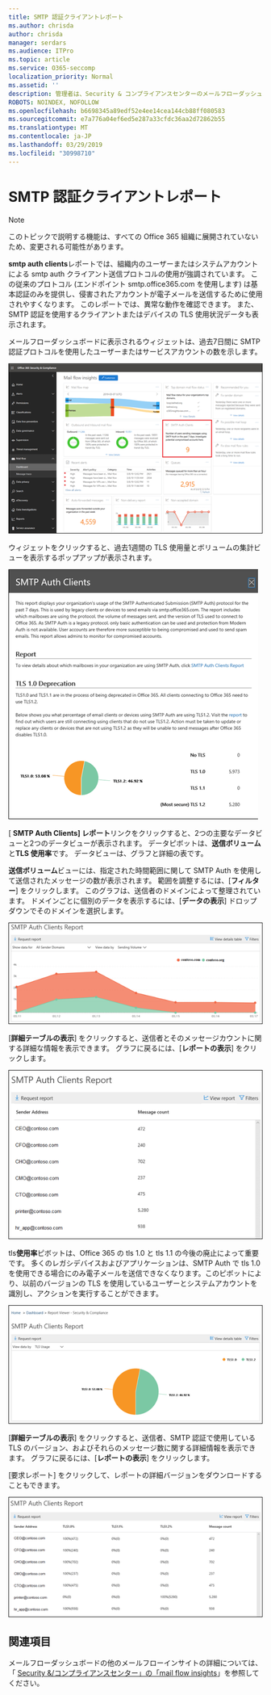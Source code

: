 ```yaml
---
title: SMTP 認証クライアントレポート
ms.author: chrisda
author: chrisda
manager: serdars
ms.audience: ITPro
ms.topic: article
ms.service: O365-seccomp
localization_priority: Normal
ms.assetid: ''
description: 管理者は、Security & コンプライアンスセンターのメールフローダッシュボードの SMTP Auth クライアントレポートについて学習できます。
ROBOTS: NOINDEX, NOFOLLOW
ms.openlocfilehash: b6698345a89edf52e4ee14cea144cb88ff080583
ms.sourcegitcommit: e7a776a04ef6ed5e287a33cfdc36aa2d72862b55
ms.translationtype: MT
ms.contentlocale: ja-JP
ms.lasthandoff: 03/29/2019
ms.locfileid: "30998710"
---
```

# <a name="smtp-auth-clients-report"></a>SMTP 認証クライアントレポート

> [!NOTE]
> このトピックで説明する機能は、すべての Office 365 組織に展開されていないため、変更される可能性があります。

**smtp auth clients**レポートでは、組織内のユーザーまたはシステムアカウントによる smtp auth クライアント送信プロトコルの使用が強調されています。 この従来のプロトコル (エンドポイント smtp.office365.com を使用します) は基本認証のみを提供し、侵害されたアカウントが電子メールを送信するために使用されやすくなります。  このレポートでは、異常な動作を確認できます。 また、SMTP 認証を使用するクライアントまたはデバイスの TLS 使用状況データも表示されます。

メールフローダッシュボードに表示されるウィジェットは、過去7日間に SMTP 認証プロトコルを使用したユーザーまたはサービスアカウントの数を示します。

![セキュリティ & コンプライアンスセンターのメールフローダッシュボードにある SMTP 認証クライアントのレポート](media/smtp-auth-clients-report-selected.png)

ウィジェットをクリックすると、過去1週間の TLS 使用量とボリュームの集計ビューを表示するポップアップが表示されます。

![SMTP Auth clients レポートのポップアップ](media/smtp-auth-clients-flyout.png)

[ **SMTP Auth Clients] レポート**リンクをクリックすると、2つの主要なデータビューと2つのデータビューが表示されます。 データピボットは、**送信ボリューム**と**TLS 使用率**です。 データビューは、グラフと詳細の表です。

**送信ボリューム**ビューには、指定された時間範囲に関して SMTP Auth を使用して送信されたメッセージの数が表示されます。 範囲を調整するには、[**フィルター**] をクリックします。 このグラフは、送信者のドメインによって整理されています。 ドメインごとに個別のデータを表示するには、[**データの表示**] ドロップダウンでそのドメインを選択します。

![SMTP Auth Clients レポートでのボリュームの送信](media/smtp-auth-clients-report-sending-volume.png)

[**詳細テーブルの表示**] をクリックすると、送信者とそのメッセージカウントに関する詳細な情報を表示できます。 グラフに戻るには、[**レポートの表示**] をクリックします。

![SMTP Auth Clients レポートでのボリューム送信の詳細表](media/smtp-auth-clients-report-details-sending-volume.png)

tls**使用率**ピボットは、Office 365 の tls 1.0 と tls 1.1 の今後の廃止によって重要です。 多くのレガシデバイスおよびアプリケーションは、SMTP Auth で tls 1.0 を使用できる場合にのみ電子メールを送信できなくなります。このピボットにより、以前のバージョンの TLS を使用しているユーザーとシステムアカウントを識別し、アクションを実行することができます。

![SMTP Auth Clients レポートでの TLS の使用](media/smtp-auth-clients-report-tls-usage.png)

[**詳細テーブルの表示**] をクリックすると、送信者、SMTP 認証で使用している TLS のバージョン、およびそれらのメッセージ数に関する詳細情報を表示できます。 グラフに戻るには、[**レポートの表示**] をクリックします。

[要求レポート] をクリックして、レポートの詳細バージョンをダウンロードすることもできます。

![SMTP Auth Clients レポートでの TLS 使用の詳細表](media/smtp-auth-clients-report-details-tls-usage.png)

## <a name="see-also"></a>関連項目

メールフローダッシュボードの他のメールフローインサイトの詳細については、「 [Security &/コンプライアンスセンター」の「mail flow insights](mail-flow-insights-v2.md)」を参照してください。

